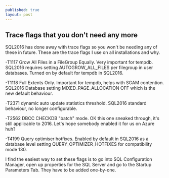 ```yaml
---
published: true
layout: post
---
```

## Trace flags that you don't need any more

SQL2016 has done away with trace flags so you won't be needing any of these in
future. These are the trace flags I use on all installations and why.

-T1117 Grow All Files in a FileGroup Equally. Very important for tempdb.
SQL2016 requires setting AUTOGROW_ALL_FILES per filegroup in user databases.
Turned on by default for tempdb in SQL2016.

-T1118 Full Extents Only. Important for tempdb, helps with
SGAM contention. SQL2016 Database setting MIXED_PAGE_ALLOCATION OFF which is
the new default behaviour.

-T2371 dynamic auto update statistics threshold. SQL2016 standard behaviour,
no longer configurable.

-T2562 DBCC CHECKDB "batch" mode. OK this one sneaked through, it's still
applicable to 2016. Let's hope somebody enabled it for us on Azure huh?

-T4199 Query optimiser hotfixes. Enabled by default in SQL2016 as a database
level setting QUERY_OPTIMIZER_HOTFIXES for compatibility mode 130.

I find the easiest way to set these flags is to go into SQL Configuration
Manager, open up properties for the SQL Server and go to the Startup Parameters
Tab. They have to be added one-by-one.
